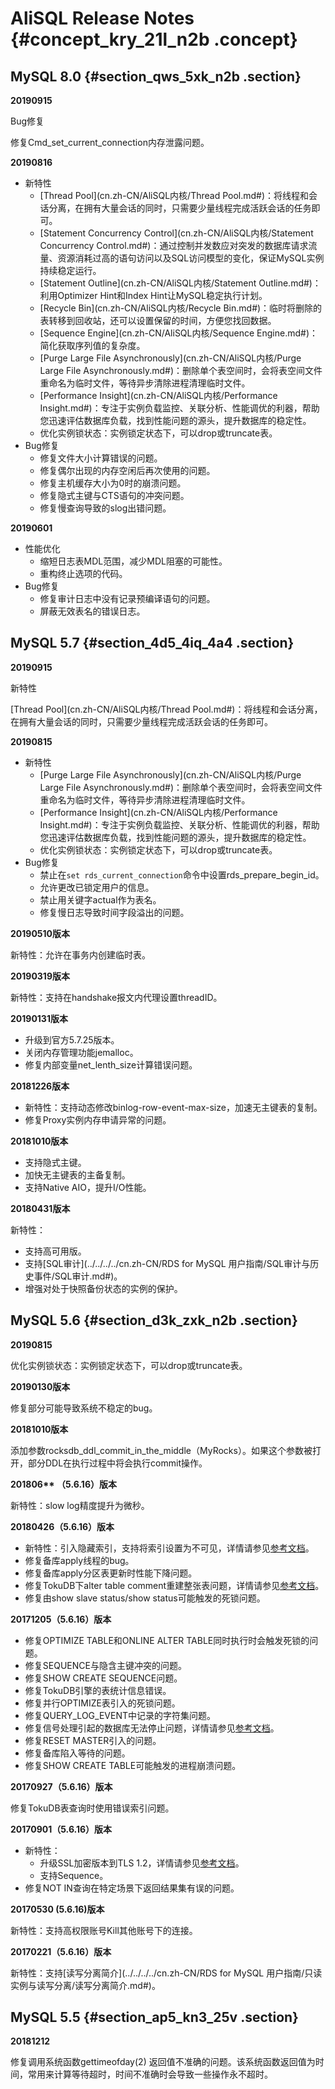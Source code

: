 # AliSQL Release Notes {#concept_kry_21l_n2b .concept}

## MySQL 8.0 {#section_qws_5xk_n2b .section}

**20190915**

Bug修复

修复Cmd\_set\_current\_connection内存泄露问题。

**20190816**

-   新特性
    -   [Thread Pool](cn.zh-CN/AliSQL内核/Thread Pool.md#)：将线程和会话分离，在拥有大量会话的同时，只需要少量线程完成活跃会话的任务即可。
    -   [Statement Concurrency Control](cn.zh-CN/AliSQL内核/Statement Concurrency Control.md#)：通过控制并发数应对突发的数据库请求流量、资源消耗过高的语句访问以及SQL访问模型的变化，保证MySQL实例持续稳定运行。
    -   [Statement Outline](cn.zh-CN/AliSQL内核/Statement Outline.md#)：利用Optimizer Hint和Index Hint让MySQL稳定执行计划。
    -   [Recycle Bin](cn.zh-CN/AliSQL内核/Recycle Bin.md#)：临时将删除的表转移到回收站，还可以设置保留的时间，方便您找回数据。
    -   [Sequence Engine](cn.zh-CN/AliSQL内核/Sequence Engine.md#)：简化获取序列值的复杂度。
    -   [Purge Large File Asynchronously](cn.zh-CN/AliSQL内核/Purge Large File Asynchronously.md#)：删除单个表空间时，会将表空间文件重命名为临时文件，等待异步清除进程清理临时文件。
    -   [Performance Insight](cn.zh-CN/AliSQL内核/Performance Insight.md#)：专注于实例负载监控、关联分析、性能调优的利器，帮助您迅速评估数据库负载，找到性能问题的源头，提升数据库的稳定性。
    -   优化实例锁状态：实例锁定状态下，可以drop或truncate表。
-   Bug修复
    -   修复文件大小计算错误的问题。
    -   修复偶尔出现的内存空闲后再次使用的问题。
    -   修复主机缓存大小为0时的崩溃问题。
    -   修复隐式主键与CTS语句的冲突问题。
    -   修复慢查询导致的slog出错问题。

**20190601**

-   性能优化
    -   缩短日志表MDL范围，减少MDL阻塞的可能性。
    -   重构终止选项的代码。
-   Bug修复
    -   修复审计日志中没有记录预编译语句的问题。
    -   屏蔽无效表名的错误日志。

## MySQL 5.7 {#section_4d5_4iq_4a4 .section}

**20190915**

新特性

[Thread Pool](cn.zh-CN/AliSQL内核/Thread Pool.md#)：将线程和会话分离，在拥有大量会话的同时，只需要少量线程完成活跃会话的任务即可。

**20190815**

-   新特性
    -   [Purge Large File Asynchronously](cn.zh-CN/AliSQL内核/Purge Large File Asynchronously.md#)：删除单个表空间时，会将表空间文件重命名为临时文件，等待异步清除进程清理临时文件。
    -   [Performance Insight](cn.zh-CN/AliSQL内核/Performance Insight.md#)：专注于实例负载监控、关联分析、性能调优的利器，帮助您迅速评估数据库负载，找到性能问题的源头，提升数据库的稳定性。
    -   优化实例锁状态：实例锁定状态下，可以drop或truncate表。
-   Bug修复
    -   禁止在`set rds_current_connection`命令中设置rds\_prepare\_begin\_id。
    -   允许更改已锁定用户的信息。
    -   禁止用关键字actual作为表名。
    -   修复慢日志导致时间字段溢出的问题。

**20190510版本**

新特性：允许在事务内创建临时表。

**20190319版本**

新特性：支持在handshake报文内代理设置threadID。

**20190131版本**

-   升级到官方5.7.25版本。
-   关闭内存管理功能jemalloc。
-   修复内部变量net\_lenth\_size计算错误问题。

**20181226版本**

-   新特性：支持动态修改binlog-row-event-max-size，加速无主键表的复制。
-   修复Proxy实例内存申请异常的问题。

**20181010版本**

-   支持隐式主键。
-   加快无主键表的主备复制。
-   支持Native AIO，提升I/O性能。

**20180431版本**

新特性：

-   支持高可用版。
-   支持[SQL审计](../../../../cn.zh-CN/RDS for MySQL 用户指南/SQL审计与历史事件/SQL审计.md#)。
-   增强对处于快照备份状态的实例的保护。

## MySQL 5.6 {#section_d3k_zxk_n2b .section}

**20190815**

优化实例锁状态：实例锁定状态下，可以drop或truncate表。

**20190130版本**

修复部分可能导致系统不稳定的bug。

**20181010版本**

添加参数rocksdb\_ddl\_commit\_in\_the\_middle（MyRocks）。如果这个参数被打开，部分DDL在执行过程中将会执行commit操作。

**201806\*\* （5.6.16）版本**

新特性：slow log精度提升为微秒。

**20180426（5.6.16）版本**

-   新特性：引入隐藏索引，支持将索引设置为不可见，详情请参见[参考文档](https://github.com/alibaba/AliSQL/wiki/Changes-in-AliSQL-5.6.32-(2017-07-16)#1-invisible-indexes)。
-   修复备库apply线程的bug。
-   修复备库apply分区表更新时性能下降问题。
-   修复TokuDB下alter table comment重建整张表问题，详情请参见[参考文档](https://github.com/alibaba/AliSQL/wiki/Changes-in-AliSQL-5.6.32-(2018-05-01)#1-alter-tokudb-table-comment-rebuild-whole-engine-data)。
-   修复由show slave status/show status可能触发的死锁问题。

**20171205（5.6.16）版本**

-   修复OPTIMIZE TABLE和ONLINE ALTER TABLE同时执行时会触发死锁的问题。
-   修复SEQUENCE与隐含主键冲突的问题。
-   修复SHOW CREATE SEQUENCE问题。
-   修复TokuDB引擎的表统计信息错误。
-   修复并行OPTIMIZE表引入的死锁问题。
-   修复QUERY\_LOG\_EVENT中记录的字符集问题。
-   修复信号处理引起的数据库无法停止问题，详情请参见[参考文档](https://github.com/alibaba/AliSQL/wiki/Changes-in-AliSQL-5.6.32-%282017-10-10%29#1-the-ack-receiver-thread-didnt-handle-signal-correctly)。
-   修复RESET MASTER引入的问题。
-   修复备库陷入等待的问题。
-   修复SHOW CREATE TABLE可能触发的进程崩溃问题。

**20170927（5.6.16）版本**

修复TokuDB表查询时使用错误索引问题。

**20170901（5.6.16）版本**

-   新特性：
    -   升级SSL加密版本到TLS 1.2，详情请参见[参考文档](https://github.com/alibaba/AliSQL/wiki/Changes-in-AliSQL-5.6.32-(2017-10-10)#2-upgrade-ssl-tlsv12)。
    -   支持Sequence。
-   修复NOT IN查询在特定场景下返回结果集有误的问题。

**20170530 \(5.6.16\)版本**

新特性：支持高权限账号Kill其他账号下的连接。

**20170221（5.6.16）版本**

新特性：支持[读写分离简介](../../../../cn.zh-CN/RDS for MySQL 用户指南/只读实例与读写分离/读写分离简介.md#)。

## MySQL 5.5 {#section_ap5_kn3_25v .section}

**20181212**

修复调用系统函数gettimeofday\(2\) 返回值不准确的问题。该系统函数返回值为时间，常用来计算等待超时，时间不准确时会导致一些操作永不超时。

